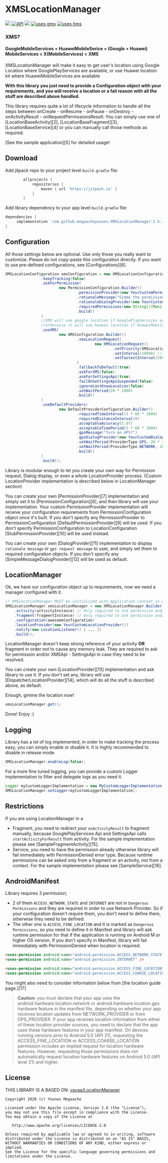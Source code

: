 

# XMSLocationManager
<a href="http://developer.android.com/index.html" target="_blank"><img src="https://img.shields.io/badge/platform-android-green.svg"/></a> <a href="https://android-arsenal.com/api?level=21"><img src="https://img.shields.io/badge/API-21%2B-green.svg?style=flat" border="0" alt="API"></a> <a href="https://opensource.org/licenses/Apache-2.0" target="_blank"><img src="https://img.shields.io/badge/License-Apache_v2.0-blue.svg?style=flat"/></a> [![uses gms](https://img.shields.io/badge/USES-GMS-green.svg)](https://shields.io/) [![uses hms](https://img.shields.io/badge/USES-HMS-red.svg)](https://shields.io/)


### XMS?
#### GoogleMobileServices + HuaweiMobileSerice = (Google + Huawei) MobileServices = X(MobileServices) = XMS

XMSLocationManager will make it easy to get user's location using Google Location where GooglePlayServices are available, or use Huawei location kit where HuaweiMobileServices are available

<b>With this library you just need to provide a Configuration object with your requirements, and you will receive a location or a fail reason with all the stuff are described above handled.</b>

This library requires quite a lot of lifecycle information to handle all the steps between onCreate - onResume - onPause - onDestroy - onActivityResult - onRequestPermissionsResult.
You can simply use one of [LocationBaseActivity][2], [LocationBaseFragment][3], [LocationBaseService][4] or you can manually call those methods as required.

[See the sample application][5] for detailed usage!

## Download
Add jitpack repo to your project level `build.gradle` file:
```groovy
        allprojects {
    		repositories {
    			maven { url 'https://jitpack.io' }
    		}
    	}
```

Add library dependency to your app level `build.gradle` file:

```groovy
dependencies {
     implementation 'com.github.megaacheyounes:XMSLocationManager:2.5.1'
}
```

## Configuration

All those settings below are optional. Use only those you really want to customize. Please do not copy-paste this configuration directly. If you want to use pre-defined configurations, see [Configurations][6].

```java
XMSLocationConfiguration xmsConfiguration = new XMSLocationConfiguration.Builder()
                .keepTracking(false)
                .askForPermission(
                        new PermissionConfiguration.Builder()
                                .permissionProvider(new YourCustomPermissionProvider())
                                .rationaleMessage("Gimme the permission!")
                                .rationaleDialogProvider(new YourCustomDialogProvider())
                                .requiredPermissions(new String[]{Manifest.permission.ACCESS_FINE_LOCATION})
                                .build()
                )
                //XMS will use google location if GooglePlayServices are available,
                //otherwise it will use huawei location if HuaweiMobileServices
                .useXMS(
                        new XMSConfiguration.Builder()
                                .xmsLocationRequest(
                                        new XMSLocationRequest()
                                                .setPriority(XMSLocationRequest.PRIORITY_HIGH_ACCURACY)
                                                .setInterval(10000) //10 seconds
                                                .setFastestInterval(2000) //2 seconds
                                )
                                .fallbackToDefault(true)
                                .askForXMS(false)
                                .askForSettingsApi(true)
                                .failOnSettingsApiSuspended(false)
                                .ignoreLastKnowLocation(false)
                                .setWaitPeriod(20 * 1000)
                                .build()
                )
                .useDefaultProviders(
                        new DefaultProviderConfiguration.Builder()
                                .requiredTimeInterval(5 * 60 * 1000)
                                .requiredDistanceInterval(0)
                                .acceptableAccuracy(5.0f)
                                .acceptableTimePeriod(5 * 60 * 1000)
                                .gpsMessage("Turn on GPS?")
                                .gpsDialogProvider(new YourCustomDialogProvider())
                                .setWaitPeriod(ProviderType.GPS, 20 * 1000)
                                .setWaitPeriod(ProviderType.NETWORK, 20 * 1000)
                                .build()
                )
                .build();

```

Library is modular enough to let you create your own way for Permission request, Dialog display, or even a whole LocationProvider process. (Custom LocationProvider implementation is described below in LocationManager section)

You can create your own [PermissionProvider][7] implementation and simply set it to [PermissionConfiguration][8], and then library will use your implementation. Your custom PermissionProvider implementation will receive your configuration requirements from PermissionConfiguration object once it's built. If you don't specify any PermissionProvider to PermissionConfiguration [DefaultPermissionProvider][9] will be used. If you don't specify PermissionConfiguration to LocationConfiguration [StubPermissionProvider][10] will be used instead.

You can create your own [DialogProvider][11] implementation to display `rationale message` or `gps request message` to user, and simply set them to required configuration objects. If you don't specify any [SimpleMessageDialogProvider][12] will be used as default.

## LocationManager

Ok, we have our configuration object up to requirements, now we need a manager configured with it.

```java
// XMSLocationManager MUST be initialized with Application context in order to prevent MemoryLeaks
XMSLocationManager xmsLocationManager = new XMSLocationManager.Builder(getApplicationContext())
    .activity(activityInstance) // Only required to ask permission and/or XMSApi - SettingsApi
    .fragment(fragmentInstance) // Only required to ask permission and/or XMSApi - SettingsApi
    .configuration(awesomeConfiguration)
    .locationProvider(new YourCustomLocationProvider())
    .notify(new LocationListener() { ... })
    .build();
```

LocationManager doesn't keep strong reference of your activity **OR** fragment in order not to cause any memory leak. They are required to ask for permission and/or XMSApi - SettingsApi in case they need to be resolved.

You can create your own [LocationProvider][13] implementation and ask library to use it. If you don't set any, library will use [DispatcherLocationProvider][14], which will do all the stuff is described above, as default.

Enough, gimme the location now!

```java
xmsLocationManager.get();
```

Done! Enjoy :)

## Logging

Library has a lot of log implemented, in order to make tracking the process easy, you can simply enable or disable it.
It is highly recommended to disable in release mode.

```java 
XMSLocationManager.enableLog(false);
```

For a more fine tuned logging, you can provide a custom Logger implementation to filter and delegate logs as you need it.

```java
Logger myCustomLoggerImplementation = new MyCustomLoggerImplementation();
XMSLocationManager.setLogger(myCustomLoggerImplementation);
```

## Restrictions
If you are using LocationManager in a
- Fragment, you need to redirect your `onActivityResult` to fragment manually, because GooglePlayServices Api and SettingsApi calls `startActivityForResult` from activity. For the sample implementation please see [SampleFragmentActivity][15].
- Service, you need to have the permission already otherwise library will fail immediately with PermissionDenied error type. Because runtime permissions can be asked only from a fragment or an activity, not from a context. For the sample implementation please see [SampleService][16].

## AndroidManifest

Library requires 3 permission;
 - 2 of them `ACCESS_NETWORK_STATE` and `INTERNET` are not in `Dangerous Permissions` and they are required in order to use Network Provider. So if your configuration doesn't require them, you don't need to define them, otherwise they need to be defined.
 - The other one is `ACCESS_FINE_LOCATION` and it is marked as `Dangerous Permissions`, so you need to define it in Manifest and library will ask runtime permission for that if the application is running on Android M or higher OS  version. If you don't specify in Manifest, library will fail immediately with PermissionDenied when location is required.

```html
<uses-permission android:name="android.permission.ACCESS_NETWORK_STATE" />
<uses-permission android:name="android.permission.INTERNET" />

<uses-permission android:name="android.permission.ACCESS_FINE_LOCATION" />
<uses-permission android:name="android.permission.ACCESS_COARSE_LOCATION" />
```

You might also need to consider information below from [the location guide page.][17]

<blockquote>
<b>Caution:</b> you must declare that your app uses the android.hardware.location.network or android.hardware.location.gps hardware feature in the manifest file, depending on whether your app receives location updates from NETWORK_PROVIDER or from GPS_PROVIDER. If your app receives location information from either of these location provider sources, you need to declare that the app uses these hardware features in your app manifest. On devices running versions prior to Android 5.0 (API 21), requesting the ACCESS_FINE_LOCATION or ACCESS_COARSE_LOCATION permission includes an implied request for location hardware features. However, requesting those permissions does not automatically request location hardware features on Android 5.0 (API level 21) and higher.
</blockquote>


## License
THIS LIBRARY IS A BASED ON:  [yayaa/LocationManager](https://github.com/yayaa/LocationManager)
```
Copyright 2020 (c) Younes Megaache

Licensed under the Apache License, Version 2.0 (the "License");
you may not use this file except in compliance with the License.
You may obtain a copy of the License at

   http://www.apache.org/licenses/LICENSE-2.0

Unless required by applicable law or agreed to in writing, software
distributed under the License is distributed on an "AS IS" BASIS,
WITHOUT WARRANTIES OR CONDITIONS OF ANY KIND, either express or implied.
See the License for the specific language governing permissions and
limitations under the License.
```
